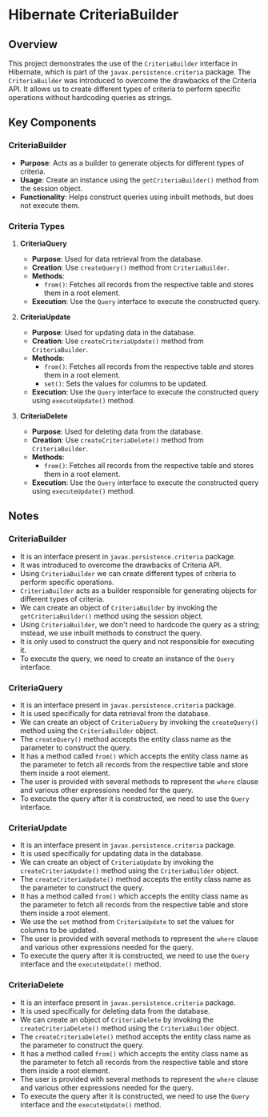 # Hibernate CriteriaBuilder

## Overview

This project demonstrates the use of the `CriteriaBuilder` interface in Hibernate, which is part of the `javax.persistence.criteria` package. The `CriteriaBuilder` was introduced to overcome the drawbacks of the Criteria API. It allows us to create different types of criteria to perform specific operations without hardcoding queries as strings.

## Key Components

### CriteriaBuilder

- **Purpose**: Acts as a builder to generate objects for different types of criteria.
- **Usage**: Create an instance using the `getCriteriaBuilder()` method from the session object.
- **Functionality**: Helps construct queries using inbuilt methods, but does not execute them.

### Criteria Types

1. **CriteriaQuery**
   - **Purpose**: Used for data retrieval from the database.
   - **Creation**: Use `createQuery()` method from `CriteriaBuilder`.
   - **Methods**: 
     - `from()`: Fetches all records from the respective table and stores them in a root element.
   - **Execution**: Use the `Query` interface to execute the constructed query.

2. **CriteriaUpdate**
   - **Purpose**: Used for updating data in the database.
   - **Creation**: Use `createCriteriaUpdate()` method from `CriteriaBuilder`.
   - **Methods**: 
     - `from()`: Fetches all records from the respective table and stores them in a root element.
     - `set()`: Sets the values for columns to be updated.
   - **Execution**: Use the `Query` interface to execute the constructed query using `executeUpdate()` method.

3. **CriteriaDelete**
   - **Purpose**: Used for deleting data from the database.
   - **Creation**: Use `createCriteriaDelete()` method from `CriteriaBuilder`.
   - **Methods**: 
     - `from()`: Fetches all records from the respective table and stores them in a root element.
   - **Execution**: Use the `Query` interface to execute the constructed query using `executeUpdate()` method.

## Notes

### CriteriaBuilder

- It is an interface present in `javax.persistence.criteria` package.
- It was introduced to overcome the drawbacks of Criteria API.
- Using `CriteriaBuilder` we can create different types of criteria to perform specific operations.
- `CriteriaBuilder` acts as a builder responsible for generating objects for different types of criteria.
- We can create an object of `CriteriaBuilder` by invoking the `getCriteriaBuilder()` method using the session object.
- Using `CriteriaBuilder`, we don't need to hardcode the query as a string; instead, we use inbuilt methods to construct the query.
- It is only used to construct the query and not responsible for executing it.
- To execute the query, we need to create an instance of the `Query` interface.

### CriteriaQuery

- It is an interface present in `javax.persistence.criteria` package.
- It is used specifically for data retrieval from the database.
- We can create an object of `CriteriaQuery` by invoking the `createQuery()` method using the `CriteriaBuilder` object.
- The `createQuery()` method accepts the entity class name as the parameter to construct the query.
- It has a method called `from()` which accepts the entity class name as the parameter to fetch all records from the respective table and store them inside a root element.
- The user is provided with several methods to represent the `where` clause and various other expressions needed for the query.
- To execute the query after it is constructed, we need to use the `Query` interface.

### CriteriaUpdate

- It is an interface present in `javax.persistence.criteria` package.
- It is used specifically for updating data in the database.
- We can create an object of `CriteriaUpdate` by invoking the `createCriteriaUpdate()` method using the `CriteriaBuilder` object.
- The `createCriteriaUpdate()` method accepts the entity class name as the parameter to construct the query.
- It has a method called `from()` which accepts the entity class name as the parameter to fetch all records from the respective table and store them inside a root element.
- We use the `set` method from `CriteriaUpdate` to set the values for columns to be updated.
- The user is provided with several methods to represent the `where` clause and various other expressions needed for the query.
- To execute the query after it is constructed, we need to use the `Query` interface and the `executeUpdate()` method.

### CriteriaDelete

- It is an interface present in `javax.persistence.criteria` package.
- It is used specifically for deleting data from the database.
- We can create an object of `CriteriaDelete` by invoking the `createCriteriaDelete()` method using the `CriteriaBuilder` object.
- The `createCriteriaDelete()` method accepts the entity class name as the parameter to construct the query.
- It has a method called `from()` which accepts the entity class name as the parameter to fetch all records from the respective table and store them inside a root element.
- The user is provided with several methods to represent the `where` clause and various other expressions needed for the query.
- To execute the query after it is constructed, we need to use the `Query` interface and the `executeUpdate()` method.
